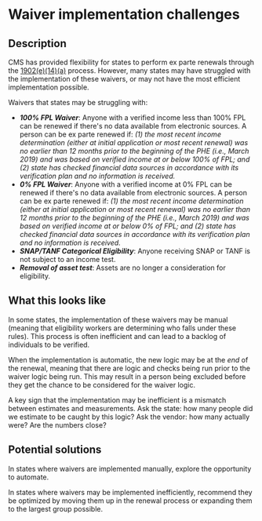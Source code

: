 # Waiver implementation challenges

## Description

CMS has provided flexibility for states to perform ex parte renewals through the [1902(e)(14)(a)](https://www.medicaid.gov/resources-for-states/coronavirus-disease-2019-covid-19/unwinding-and-returning-regular-operations-after-covid-19/covid-19-phe-unwinding-section-1902e14a-waiver-approvals/index.html) process. However, many states may have struggled with the implementation of these waivers, or may not have the most efficient implementation possible.

Waivers that states may be struggling with:
  - ***100% FPL Waiver***: Anyone with a verified income less than 100% FPL can be renewed if there's no data available from electronic sources. A person can be ex parte renewed if: _(1) the most recent income determination (either at initial application or most recent renewal) was no earlier than 12 months prior to the beginning of the PHE (i.e., March 2019) and was based on verified income at or below 100% of FPL; and (2) state has checked financial data sources in accordance with its verification plan and no information is received._
  - ***0% FPL Waiver***: Anyone with a verified income at 0% FPL can be renewed if there's no data available from electronic sources. A person can be ex parte renewed if: _(1) the most recent income determination (either at initial application or most recent renewal) was no earlier than 12 months prior to the beginning of the PHE (i.e., March 2019) and was based on verified income at or below 0% of FPL; and (2) state has checked financial data sources in accordance with its verification plan and no information is received._
  - ***SNAP/TANF Categorical Eligibility***: Anyone receiving SNAP or TANF is not subject to an income test.
  - ***Removal of asset test***: Assets are no longer a consideration for eligibility.

## What this looks like

In some states, the implementation of these waivers may be manual (meaning that eligibility workers are determining who falls under these rules). This process is often inefficient and can lead to a backlog of individuals to be verified.

When the implementation is automatic, the new logic may be at the _end_ of the renewal, meaning that there are logic and checks being run prior to the waiver logic being run. This may result in a person being excluded before they get the chance to be considered for the waiver logic.

A key sign that the implementation may be inefficient is a mismatch between estimates and measurements. Ask the state: how many people did we estimate to be caught by this logic? Ask the vendor: how many actually were? Are the numbers close?

## Potential solutions

In states where waivers are implemented manually, explore the opportunity to automate.

In states where waivers may be implemented inefficiently, recommend they be optimized by moving them up in the renewal process or expanding them to the largest group possible.
